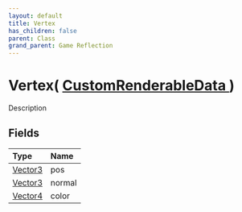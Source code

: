 ```yaml
---
layout: default
title: Vertex
has_children: false
parent: Class
grand_parent: Game Reflection
---
```

# Vertex( [ CustomRenderableData ](/riftbreaker-wiki/docs/game-reflection/classes/custom_renderable_data/) )
Description 

## Fields

| Type | Name |
|:----------|:--------------|
| [Vector3](/riftbreaker-wiki/docs/game-reflection/classes/vector3/) | pos |
| [Vector3](/riftbreaker-wiki/docs/game-reflection/classes/vector3/) | normal |
| [Vector4](/riftbreaker-wiki/docs/game-reflection/classes/vector4/) | color |

